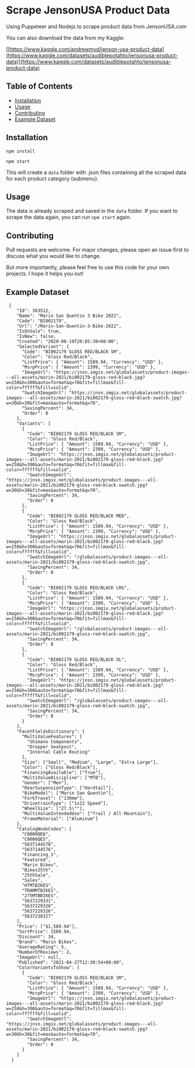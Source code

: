 # Scrape JensonUSA Product Data

Using Puppeteer and Nodejs to scrape product data from JensonUSA.com

You can also download the data from my Kaggle:

[[https://www.kaggle.com/andrewmvd/jenson-usa-product-data](https://www.kaggle.com/datasets/audiblepotahto/jensonusa-product-data)](https://www.kaggle.com/datasets/audiblepotahto/jensonusa-product-data)

## Table of Contents

- [Installation](#installation)
- [Usage](#usage)
- [Contributing](#contributing)
- [Example Dataset](#example-dataset)

## Installation

`npm install`

`npm start`

This will create a `data` folder with .json files containing all the scraped data for each product category (submenu).

## Usage

The data is already scraped and saved in the `data` folder. If you want to scrape the data again, you can run `npm start` again.

## Contributing

Pull requests are welcome. For major changes, please open an issue first to discuss what you would like to change.

But more importantly, please feel free to use this code for your own projects. I hope it helps you out!

## Example Dataset

```
 {
    "Id": 363512,
    "Name": "Marin San Quentin 3 Bike 2022",
    "Code": "BI002179",
    "Url": "/Marin-San-Quentin-3-Bike-2022",
    "IsOnSale": true,
    "IsNew": false,
    "Created": "2020-08-19T20:05:30+00:00",
    "SelectedVariant": {
      "Code": "BI002179 GLOSS RED/BLACK SM",
      "Color": "Gloss Red/Black",
      "ListPrice": { "Amount": 1589.94, "Currency": "USD" },
      "MsrpPrice": { "Amount": 2399, "Currency": "USD" },
      "ImageUrl": "https://jnsn.imgix.net/globalassets/product-images---all-assets/marin-2021/bi002179-gloss-red~black.jpg?w=250&h=300&auto=format&q=70&fit=fillmax&fill-color=ffffff&fill=solid",
      "SwatchImageUrl": "https://jnsn.imgix.net/globalassets/product-images---all-assets/marin-2021/bi002179-gloss-red~black-swatch.jpg?w=30&h=30&fit=max&auto=format&q=70",
      "SavingPercent": 34,
      "Order": 0
    },
    "Variants": [
      {
        "Code": "BI002179 GLOSS RED/BLACK SM",
        "Color": "Gloss Red/Black",
        "ListPrice": { "Amount": 1589.94, "Currency": "USD" },
        "MsrpPrice": { "Amount": 2399, "Currency": "USD" },
        "ImageUrl": "https://jnsn.imgix.net/globalassets/product-images---all-assets/marin-2021/bi002179-gloss-red~black.jpg?w=250&h=300&auto=format&q=70&fit=fillmax&fill-color=ffffff&fill=solid",
        "SwatchImageUrl": "https://jnsn.imgix.net/globalassets/product-images---all-assets/marin-2021/bi002179-gloss-red~black-swatch.jpg?w=30&h=30&fit=max&auto=format&q=70",
        "SavingPercent": 34,
        "Order": 0
      },
      {
        "Code": "BI002179 GLOSS RED/BLACK MED",
        "Color": "Gloss Red/Black",
        "ListPrice": { "Amount": 1589.94, "Currency": "USD" },
        "MsrpPrice": { "Amount": 2399, "Currency": "USD" },
        "ImageUrl": "https://jnsn.imgix.net/globalassets/product-images---all-assets/marin-2021/bi002179-gloss-red~black.jpg?w=250&h=300&auto=format&q=70&fit=fillmax&fill-color=ffffff&fill=solid",
        "SwatchImageUrl": "/globalassets/product-images---all-assets/marin-2021/bi002179-gloss-red~black-swatch.jpg",
        "SavingPercent": 34,
        "Order": 0
      },
      {
        "Code": "BI002179 GLOSS RED/BLACK LRG",
        "Color": "Gloss Red/Black",
        "ListPrice": { "Amount": 1589.94, "Currency": "USD" },
        "MsrpPrice": { "Amount": 2399, "Currency": "USD" },
        "ImageUrl": "https://jnsn.imgix.net/globalassets/product-images---all-assets/marin-2021/bi002179-gloss-red~black.jpg?w=250&h=300&auto=format&q=70&fit=fillmax&fill-color=ffffff&fill=solid",
        "SwatchImageUrl": "/globalassets/product-images---all-assets/marin-2021/bi002179-gloss-red~black-swatch.jpg",
        "SavingPercent": 34,
        "Order": 0
      },
      {
        "Code": "BI002179 GLOSS RED/BLACK XL",
        "Color": "Gloss Red/Black",
        "ListPrice": { "Amount": 1589.94, "Currency": "USD" },
        "MsrpPrice": { "Amount": 2399, "Currency": "USD" },
        "ImageUrl": "https://jnsn.imgix.net/globalassets/product-images---all-assets/marin-2021/bi002179-gloss-red~black.jpg?w=250&h=300&auto=format&q=70&fit=fillmax&fill-color=ffffff&fill=solid",
        "SwatchImageUrl": "/globalassets/product-images---all-assets/marin-2021/bi002179-gloss-red~black-swatch.jpg",
        "SavingPercent": 34,
        "Order": 0
      }
    ],
    "FacetFieldsDictionary": {
      "MultiValueFeatures": [
        "Shimano Components",
        "Dropper Seatpost",
        "Internal Cable Routing"
      ],
      "Size": ["Small", "Medium", "Large", "Extra Large"],
      "Color": ["Gloss Red/Black"],
      "FinancingAvailable": ["True"],
      "MultiValueDiscipline": ["MTB"],
      "Gender": ["Men"],
      "RearSuspensionType": ["Hardtail"],
      "BikeModel": ["Marin San Quentin"],
      "ForkTravel": ["130mm"],
      "DrivetrainType": ["1x12 Speed"],
      "WheelSize": ["27.5\""],
      "MultiValueIntendedUse": ["Trail / All-Mountain"],
      "FrameMaterial": ["Aluminum"]
    },
    "CatalogNodeCodes": [
      "C0000QE6",
      "C0000QE5",
      "5637144578",
      "5637144576",
      "Financing_1",
      "Featured",
      "Marin Bikes",
      "Bikes25th",
      "25thSale",
      "Sales",
      "HTMTBIKES",
      "TRAMMTBIKES",
      "275MTBBIKES",
      "5637229331",
      "5637229328",
      "5637229326",
      "5637238327"
    ],
    "Price": ["$1,589.94"],
    "SortPrice": 1589.94,
    "Discount": 34,
    "Brand": "Marin Bikes",
    "AverageRating": 5,
    "NumberOfReviews": 2,
    "ImageUrl": null,
    "Published": "2021-04-27T12:30:54+00:00",
    "ColorVariantsToShow": [
      {
        "Code": "BI002179 GLOSS RED/BLACK SM",
        "Color": "Gloss Red/Black",
        "ListPrice": { "Amount": 1589.94, "Currency": "USD" },
        "MsrpPrice": { "Amount": 2399, "Currency": "USD" },
        "ImageUrl": "https://jnsn.imgix.net/globalassets/product-images---all-assets/marin-2021/bi002179-gloss-red~black.jpg?w=250&h=300&auto=format&q=70&fit=fillmax&fill-color=ffffff&fill=solid",
        "SwatchImageUrl": "https://jnsn.imgix.net/globalassets/product-images---all-assets/marin-2021/bi002179-gloss-red~black-swatch.jpg?w=30&h=30&fit=max&auto=format&q=70",
        "SavingPercent": 34,
        "Order": 0
      }
    ]
  }
```
